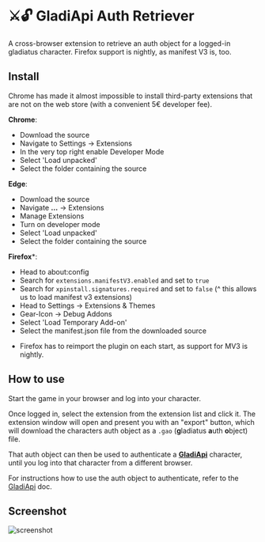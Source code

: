 # ⚔️🔓 GladiApi Auth Retriever

A cross-browser extension to retrieve an auth object for a logged-in gladiatus character. Firefox support is nightly, as manifest V3 is, too.

## Install
Chrome has made it almost impossible to install third-party extensions that are not on the web store (with a convenient 5€ developer fee).

**Chrome**:
- Download the source
- Navigate to Settings -> Extensions
- In the very top right enable Developer Mode
- Select 'Load unpacked'
- Select the folder containing the source

**Edge**:
- Download the source
- Navigate **...** -> Extensions
- Manage Extensions
- Turn on developer mode
- Select 'Load unpacked'
- Select the folder containing the source

**Firefox***:
- Head to about:config
- Search for `extensions.manifestV3.enabled` and set to `true`
- Search for `xpinstall.signatures.required` and set to `false`
(^ this allows us to load manifest v3 extensions)
- Head to Settings -> Extensions & Themes
- Gear-Icon -> Debug Addons
- Select 'Load Temporary Add-on'
- Select the manifest.json file from the downloaded source

* Firefox has to reimport the plugin on each start, as support for MV3 is nightly.

## How to use
Start the game in your browser and log into your character. 

Once logged in, select the extension from the extension list and click it. The extension window will open and present you with an "export" button, which will download the characters auth object as a `.gao` (**g**ladiatus **a**uth **o**bject) file.

That auth object can then be used to authenticate a **[GladiApi](https://github.com/0tii/GladiatusApi)** character, until you log into that character from a different browser.

For instructions how to use the auth object to authenticate, refer to the [GladiApi](https://github.com/0tii/GladiatusApi) doc.

## Screenshot
![screenshot](https://i.imgur.com/3SVxlHH.png)